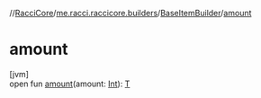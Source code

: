//[RacciCore](../../../index.md)/[me.racci.raccicore.builders](../index.md)/[BaseItemBuilder](index.md)/[amount](amount.md)

# amount

[jvm]\
open fun [amount](amount.md)(amount: [Int](https://kotlinlang.org/api/latest/jvm/stdlib/kotlin/-int/index.html)): [T](index.md)
